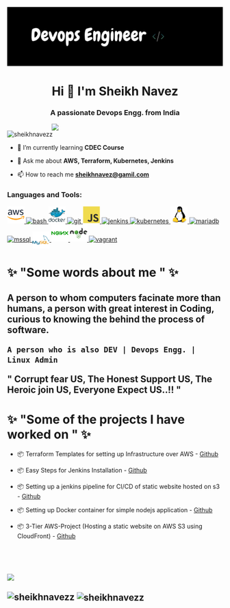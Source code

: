 <img  src="https://github.com/sheikhnavezz/png/blob/main/png.png" >
<h1 align="center">Hi 👋 I'm Sheikh Navez</h1>
<h3 align="center">A passionate Devops Engg. from India</h3>
<img align="right" width="400" src="https://github.com/abhisheknaiidu/abhisheknaiidu/blob/master/code.gif?raw=true">

<p align="left"> <img src="https://komarev.com/ghpvc/?username=sheikhnavezz&label=Profile%20views&color=0e75b6&style=flat" alt="sheikhnavezz" /> </p>

- 🌱 I’m currently learning **CDEC Course**

- 💬 Ask me about **AWS, Terraform, Kubernetes, Jenkins**

- 📫 How to reach me **sheikhnavez@gamil.com**

<p align="left">
</p>

<h3 align="left">Languages and Tools:</h3>
<p align="left"> <a href="https://aws.amazon.com" target="_blank" rel="noreferrer"> <img src="https://raw.githubusercontent.com/devicons/devicon/master/icons/amazonwebservices/amazonwebservices-original-wordmark.svg" alt="aws" width="40" height="40"/> </a> <a href="https://www.gnu.org/software/bash/" target="_blank" rel="noreferrer"> <img src="https://www.vectorlogo.zone/logos/gnu_bash/gnu_bash-icon.svg" alt="bash" width="40" height="40"/> </a> <a href="https://www.docker.com/" target="_blank" rel="noreferrer"> <img src="https://raw.githubusercontent.com/devicons/devicon/master/icons/docker/docker-original-wordmark.svg" alt="docker" width="40" height="40"/> </a> <a href="https://git-scm.com/" target="_blank" rel="noreferrer"> <img src="https://www.vectorlogo.zone/logos/git-scm/git-scm-icon.svg" alt="git" width="40" height="40"/> </a> <a href="https://developer.mozilla.org/en-US/docs/Web/JavaScript" target="_blank" rel="noreferrer"> <img src="https://raw.githubusercontent.com/devicons/devicon/master/icons/javascript/javascript-original.svg" alt="javascript" width="40" height="40"/> </a> <a href="https://www.jenkins.io" target="_blank" rel="noreferrer"> <img src="https://www.vectorlogo.zone/logos/jenkins/jenkins-icon.svg" alt="jenkins" width="40" height="40"/> </a> <a href="https://kubernetes.io" target="_blank" rel="noreferrer"> <img src="https://www.vectorlogo.zone/logos/kubernetes/kubernetes-icon.svg" alt="kubernetes" width="40" height="40"/> </a> <a href="https://www.linux.org/" target="_blank" rel="noreferrer"> <img src="https://raw.githubusercontent.com/devicons/devicon/master/icons/linux/linux-original.svg" alt="linux" width="40" height="40"/> </a> <a href="https://mariadb.org/" target="_blank" rel="noreferrer"> <img src="https://www.vectorlogo.zone/logos/mariadb/mariadb-icon.svg" alt="mariadb" width="40" height="40"/> </a> <a href="https://www.microsoft.com/en-us/sql-server" target="_blank" rel="noreferrer"> <img src="https://www.svgrepo.com/show/303229/microsoft-sql-server-logo.svg" alt="mssql" width="40" height="40"/> </a> <a href="https://www.mysql.com/" target="_blank" rel="noreferrer"> <img align="center" src="https://raw.githubusercontent.com/devicons/devicon/master/icons/mysql/mysql-original-wordmark.svg" alt="mysql" width="40" height="40"/> </a> <a href="https://www.nginx.com" target="_blank" rel="noreferrer"> <img src="https://raw.githubusercontent.com/devicons/devicon/master/icons/nginx/nginx-original.svg" alt="nginx" width="40" height="40"/> </a> <a href="https://nodejs.org" target="_blank" rel="noreferrer"> <img src="https://raw.githubusercontent.com/devicons/devicon/master/icons/nodejs/nodejs-original-wordmark.svg" alt="nodejs" width="40" height="40"/> </a> <a href="https://www.vagrantup.com/" target="_blank" rel="noreferrer"> <img src="https://www.vectorlogo.zone/logos/vagrantup/vagrantup-icon.svg" alt="vagrant" width="40" height="40"/> </a> </p>


<h1>
   ✨ "Some words about me " ✨</h1>
<h2><p>
    A person to whom computers facinate more than humans, a person with great interest in Coding,
    curious to knowing the behind the process of software.
   
    A person who is also DEV | Devops Engg. | Linux Admin
   " Corrupt fear US, The Honest Support US, The Heroic join US, Everyone Expect US..!! "
    
</p></h2> 
 
<h1>✨ "Some of the projects I have worked on " ✨</h1>
<p>
   
  - 📦 Terraform Templates for setting up Infrastructure over AWS - [Github](https://github.com/sheikhnavezz/terraform-project.git)

  - 📦 Easy Steps for Jenkins Installation - [Github](https://github.com/sheikhnavezz/jenkins-installation-easy-steps.git)
   
  - 📦 Setting up a jenkins pipeline for CI/CD of static website hosted on s3 - [Github](https://github.com/sheikhnavezz/jenkins-project.git)

  - 📦 Setting up Docker container for simple nodejs application - [Github](https://github.com/sheikhnavezz/docker-projects.git)

  - 📦 3-Tier AWS-Project (Hosting a static website on AWS S3 using CloudFront) - [Github](https://github.com/sheikhnavezz/3-tier_AWS_Project.git)
  
</p>

<h2><p>
 <br>

![](http://github-profile-summary-cards.vercel.app/api/cards/profile-details?username=sheikhnavezz&theme=default)

<p><img align="left" src="https://github-readme-stats.vercel.app/api/top-langs?username=sheikhnavezz&show_icons=true&locale=en&layout=compact" alt="sheikhnavezz" /></p>

<p>&nbsp;<img align="center" src="https://github-readme-stats.vercel.app/api?username=sheikhnavezz&show_icons=true&locale=en" alt="sheikhnavezz" /></p>





